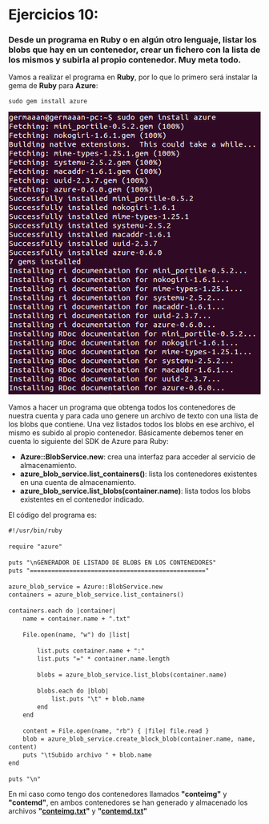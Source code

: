 # Ejercicios 10:
### Desde un programa en Ruby o en algún otro lenguaje, listar los blobs que hay en un contenedor, crear un fichero con la lista de los mismos y subirla al propio contenedor. Muy meta todo.

Vamos a realizar el programa en **Ruby**, por lo que lo primero será instalar la gema de **Ruby** para **Azure**:

```
sudo gem install azure
```

![eje10_img01](imagenes/eje10_img01.png)

Vamos a hacer un programa que obtenga todos los contenedores de nuestra cuenta y para cada uno genere un archivo de texto con una lista de los blobs que contiene. Una vez listados todos los blobs en ese archivo, el mismo es subido al propio contenedor. Básicamente debemos tener en cuenta lo siguiente del SDK de Azure para Ruby:

* **Azure::BlobService.new**: crea una interfaz para acceder al servicio de almacenamiento.
* **azure_blob_service.list_containers()**: lista los contenedores existentes en una cuenta de almacenamiento.
* **azure_blob_service.list_blobs(container.name)**: lista todos los blobs existentes en el contenedor indicado.

El código del programa es:

```
#!/usr/bin/ruby

require "azure"

puts "\nGENERADOR DE LISTADO DE BLOBS EN LOS CONTENEDORES"
puts "================================================="

azure_blob_service = Azure::BlobService.new
containers = azure_blob_service.list_containers()

containers.each do |container|
	name = container.name + ".txt"

	File.open(name, "w") do |list|

		list.puts container.name + ":"
		list.puts "=" * container.name.length

		blobs = azure_blob_service.list_blobs(container.name)

		blobs.each do |blob|
			list.puts "\t" + blob.name
		end
	end

	content = File.open(name, "rb") { |file| file.read }
	blob = azure_blob_service.create_block_blob(container.name, name, content)
	puts "\tSubido archivo " + blob.name
end

puts "\n"
```

En mi caso como tengo dos contenedores llamados **"conteimg"** y **"contemd"**, en ambos contenedores se han generado y almacenado los archivos **"[conteimg.txt](http://germaaan.blob.core.windows.net/conteimg/conteimg.txt)"** y **"[contemd.txt](http://germaaan.blob.core.windows.net/contemd/contemd.txt)"**
